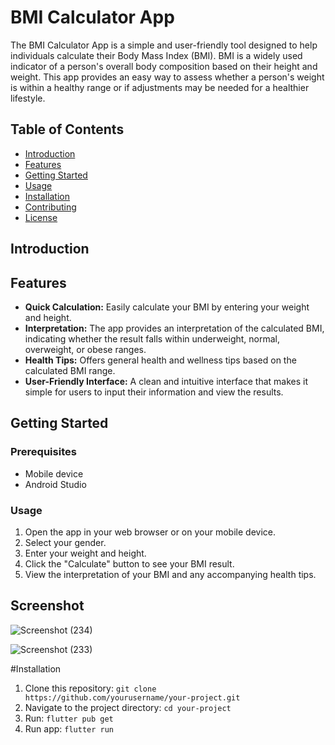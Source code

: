 # BMI Calculator App

The BMI Calculator App is a simple and user-friendly tool designed to help individuals calculate their Body Mass Index (BMI). BMI is a widely used indicator of a person's overall body composition based on their height and weight. This app provides an easy way to assess whether a person's weight is within a healthy range or if adjustments may be needed for a healthier lifestyle.




## Table of Contents
- [Introduction](#introduction)
- [Features](#features)
- [Getting Started](#getting-started)
- [Usage](#usage)
- [Installation](#installation)
- [Contributing](#contributing)
- [License](#license)



## Introduction


## Features
- **Quick Calculation:** Easily calculate your BMI by entering your weight and height.
- **Interpretation:** The app provides an interpretation of the calculated BMI, indicating whether the result falls within underweight, normal, overweight, or obese ranges.
- **Health Tips:** Offers general health and wellness tips based on the calculated BMI range.
- **User-Friendly Interface:** A clean and intuitive interface that makes it simple for users to input their information and view the results.

## Getting Started

### Prerequisites

- Mobile device
- Android Studio

### Usage

1. Open the app in your web browser or on your mobile device.
2. Select your gender.
3. Enter your weight and height.
4. Click the "Calculate" button to see your BMI result.
5. View the interpretation of your BMI and any accompanying health tips.


## Screenshot
![Screenshot (234)](https://github.com/archit27-uo/bmi-calculator/assets/75472988/8ca64cb7-1204-4322-8d18-8357191809ed)

![Screenshot (233)](https://github.com/archit27-uo/bmi-calculator/assets/75472988/fffe3a8d-003f-426b-a652-c275554d6707)

#Installation

1. Clone this repository: `git clone https://github.com/yourusername/your-project.git`
2. Navigate to the project directory: `cd your-project`
3. Run: `flutter pub get`
4. Run app: `flutter run`
